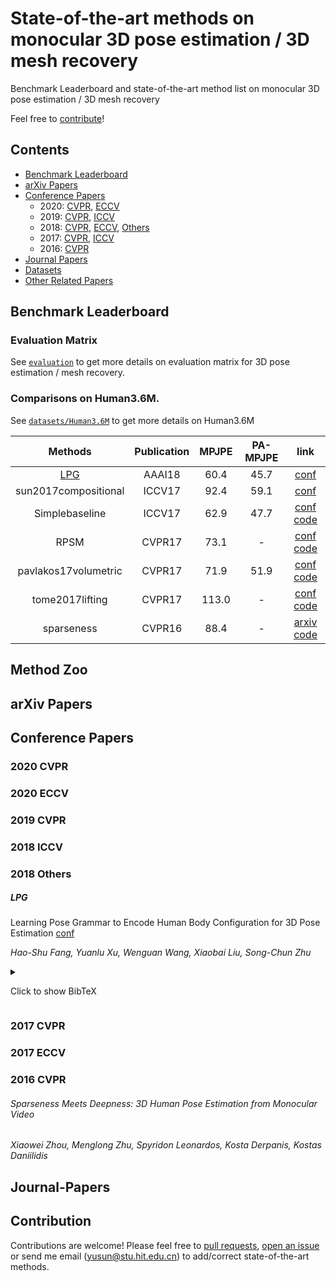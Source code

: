 # State-of-the-art methods on monocular 3D pose estimation / 3D mesh recovery

Benchmark Leaderboard and state-of-the-art method list on monocular 3D pose estimation / 3D mesh recovery

Feel free to [contribute](#Contribute)!

## Contents
 - [Benchmark Leaderboard](#Benchmark-Leaderboard)
 - [arXiv Papers](#arXiv-Papers)
 - [Conference Papers](#conference-papers)
   - 2020: [CVPR](#2020-CVPR), [ECCV](#2020-ECCV)
   - 2019: [CVPR](#2019-CVPR), [ICCV](#2019-ICCV)
   - 2018: [CVPR](#2018-CVPR), [ECCV](#2018-ECCV), [Others](#2018-Others)
   - 2017: [CVPR](#2017-CVPR), [ICCV](#2017-ICCV)
   - 2016: [CVPR](#2016-CVPR)
 - [Journal Papers](#Journal-Papers)
 - [Datasets](#Datasets)
 - [Other Related Papers](#Other-related-papers)

## Benchmark Leaderboard

### Evaluation Matrix

See [``evaluation``](evaluation.md) to get more details on evaluation matrix for 3D pose estimation / mesh recovery.

### Comparisons on Human3.6M.

See [``datasets/Human3.6M``](datasets/Human3.6M.md) to get more details on Human3.6M

| Methods | Publication | MPJPE | PA-MPJPE | link |
| :----: | :----: | :----: | :----: | :----: |
| [LPG](#LPG) |  AAAI18 | 60.4 | 45.7 | [conf](https://aaai.org/ocs/index.php/AAAI/AAAI18/paper/view/16471) |
| sun2017compositional |  ICCV17 | 92.4 | 59.1 | [conf](http://openaccess.thecvf.com/content_iccv_2017/html/Sun_Compositional_Human_Pose_ICCV_2017_paper.html) |
| Simplebaseline |  ICCV17 | 62.9 | 47.7 | [conf](http://openaccess.thecvf.com/content_iccv_2017/html/Martinez_A_Simple_yet_ICCV_2017_paper.html) [code](https://github.com/una-dinosauria/3d-pose-baseline) |
| RPSM |  CVPR17 | 73.1 | - | [conf](http://openaccess.thecvf.com/content_cvpr_2017/html/Lin_Recurrent_3D_Pose_CVPR_2017_paper.html) [code](https://github.com/MudeLin/RPSM) |
| pavlakos17volumetric |  CVPR17 | 71.9 | 51.9 | [conf](http://openaccess.thecvf.com/content_cvpr_2017/html/Pavlakos_Coarse-To-Fine_Volumetric_Prediction_CVPR_2017_paper.html) [code](https://github.com/geopavlakos/c2f-vol-demo) |
| tome2017lifting|  CVPR17 | 113.0 | - | [conf](http://openaccess.thecvf.com/content_cvpr_2017/html/Tome_Lifting_From_the_CVPR_2017_paper.html) [code](https://github.com/DenisTome/Lifting-from-the-Deep-release) |
| sparseness |  CVPR16 | 88.4 | - | [arxiv](https://arxiv.org/abs/1511.09439) [code](https://github.com/chuxiaoselena/SparsenessMeetsDeepness) |



## Method Zoo

## arXiv Papers

## Conference Papers

### 2020 CVPR

### 2020 ECCV

### 2019 CVPR

### 2018 ICCV

### 2018 Others

##### LPG 
Learning Pose Grammar to Encode Human Body Configuration for 3D Pose Estimation [conf](https://aaai.org/ocs/index.php/AAAI/AAAI18/paper/view/16471)

_Hao-Shu Fang, Yuanlu Xu, Wenguan Wang, Xiaobai Liu, Song-Chun Zhu_
<details>
  <summary>
    <p>Click to show BibTeX</p>
  </summary>
@inproceedings{fang2018learning,

  title={Learning pose grammar to encode human body configuration for 3d pose estimation},

  author={Fang, Hao-Shu and Xu, Yuanlu and Wang, Wenguan and Liu, Xiaobai and Zhu, Song-Chun},

  booktitle={Thirty-Second AAAI Conference on Artificial Intelligence},
  
  year={2018}}
</details>


### 2017 CVPR

### 2017 ECCV

### 2016 CVPR

###### Sparseness Meets Deepness: 3D Human Pose Estimation from Monocular Video
_Xiaowei Zhou, Menglong Zhu, Spyridon Leonardos, Kosta Derpanis, Kostas Daniilidis_

## Journal-Papers


## Contribution

Contributions are welcome! 
Please feel free to [pull requests](https://github.com/Arthur151/SOTA-on-monocular-3D-pose-and-shape-estimation/pulls), [open an issue](https://github.com/Arthur151/SOTA-on-monocular-3D-pose-and-shape-estimation/issues) or send me email (yusun@stu.hit.edu.cn) to add/correct state-of-the-art methods.